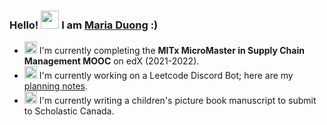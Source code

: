 ### Hello! <a target="_blank" rel="noopener noreferrer" href="https://github.com/TheDudeThatCode/TheDudeThatCode/blob/master/Assets/Hi.gif"><img src="https://github.com/TheDudeThatCode/TheDudeThatCode/raw/master/Assets/Hi.gif" width="29px" style="max-width:100%;"></a> I am <a href="https://www.linkedin.com/in/mariaduong12358/" rel="nofollow">Maria Duong</a> :)

<ul>
<li><g-emoji class="g-emoji" alias="seedling" fallback-src="https://github.githubassets.com/images/icons/emoji/unicode/1f331.png"><img class="emoji" alt="seedling" height="20" width="20" src="https://github.githubassets.com/images/icons/emoji/unicode/1f331.png"></g-emoji> I'm currently completing the <b>MITx MicroMaster in Supply Chain Management MOOC</b> on edX (2021-2022).</li>
<!-- <li><g-emoji class="g-emoji" alias="fire" fallback-src="https://github.githubassets.com/images/icons/emoji/unicode/1f525.png"><img class="emoji" alt="fire" height="20" width="20" src="https://github.githubassets.com/images/icons/emoji/unicode/1f525.png"></g-emoji> Most proud of -- <a href="http://math2it.com/" rel="nofollow"></a>, a Vietnamese site for intuitive knowledge (maths, education and technology).</li> -->
<li><g-emoji class="g-emoji" alias="books" fallback-src="https://github.githubassets.com/images/icons/emoji/unicode/1f4da.png"><img class="emoji" alt="books" height="20" width="20" src="https://github.githubassets.com/images/icons/emoji/unicode/1f4da.png"></g-emoji> I'm currently working on a Leetcode Discord Bot; here are my <a href="https://foam-tick-e77.notion.site/Leetcode-Discord-Bot-57c59b726bce42d8b2c3d4191561fa98" rel="nofollow">planning notes</a>.</li>
  <li><img class="emoji" alt="heart_eyes" height="20" width="20" src="https://github.githubassets.com/images/icons/emoji/unicode/1f60d.png"> I'm currently writing a children's picture book manuscript to submit to Scholastic Canada.</li>  
<!-- <li><g-emoji class="g-emoji" alias="heart_eyes" fallback-src="https://github.githubassets.com/images/icons/emoji/unicode/1f60d.png"><img class="emoji" alt="heart_eyes" height="20" width="20" src="https://github.githubassets.com/images/icons/emoji/unicode/1f60d.png"></g-emoji> My hobbies are <a href="https://photos.app.goo.gl/9OVEkdTjmtRPg7vC3" rel="nofollow">drawing</a>, <a href="https://www.goodreads.com/user/show/19630622-thi-dinh" rel="nofollow">reading</a> and <a href="https://goo.gl/photos/yQXdQws1LLS16x5v5" rel="nofollow">cooking</a>.</li> -->
<!-- <li><g-emoji class="g-emoji" alias="love_letter" fallback-src="https://github.githubassets.com/images/icons/emoji/unicode/1f48c.png"><img class="emoji" alt="love_letter" height="20" width="20" src="https://github.githubassets.com/images/icons/emoji/unicode/1f48c.png"></g-emoji> Contact me at <a href="mailto:dinhanhthi@gmail.com">maria.duong.007@gmail.com</a>.</li> -->
</ul>

<!--
**dmaristem/dmaristem** is a ✨ _special_ ✨ repository because its `README.md` (this file) appears on your GitHub profile.

Here are some ideas to get you started:

- 🔭 I’m currently working on ...
- 🌱 I’m currently learning ...
- 👯 I’m looking to collaborate on ...
- 🤔 I’m looking for help with ...
- 💬 Ask me about ...
- 📫 How to reach me: ...
- 😄 Pronouns: ...
- ⚡ Fun fact: ...
-->
